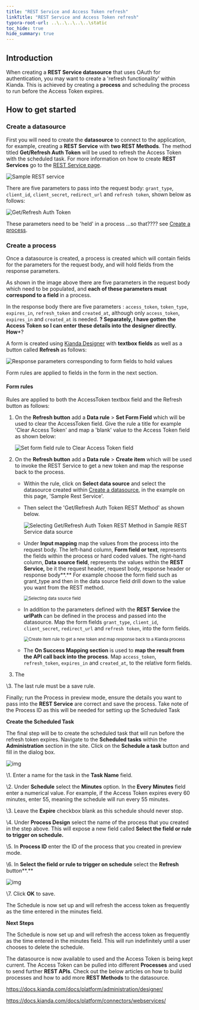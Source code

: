 ```yaml
---
title: "REST Service and Access Token refresh"
linkTitle: "REST Service and Access Token refresh"
typora-root-url: ..\..\..\..\..\static
toc_hide: true
hide_summary: true
---
```


## Introduction

When creating a **REST Service datasource** that uses OAuth for authentication, you may want to create a 'refresh functionality' within Kianda. This is achieved by creating a **process** and scheduling the process to run before the Access Token expires.

## How to get started

### Create a datasource

First you will need to create the **datasource** to connect to the application, for example, creating a **REST Service** with **two REST Methods**. The method titled **Get/Refresh Auth Token** will be used to refresh the Access Token with the scheduled task. For more information on how to create **REST Services** go to the [REST Service page](docs/platform/connectors/rest/).

![Sample REST service](/images/sample-rest-service.gif)

There are five parameters to pass into the request body: `grant_type`, `client_id`, `client_secret`, `redirect_url` and `refresh token`, shown below as follows:

![Get/Refresh Auth Token](/images/refresh-token-body.jpg)

These parameters need to be 'held' in a process ...so that???? see [Create a process](#create-a-process).

### Create a process

Once a datasource is created, a process is created which will contain fields for the parameters for the request body, and will hold fields from the response parameters.  

As shown in the image above there are five parameters in the request body which need to be populated, and **each of these parameters must correspond to a field** in a process. 

In the response body there are five parameters : `access_token`, `token_type`, `expires_in`, `refresh_token` and `created_at`, although only `access_token`, `expires_in` and `created_at` is needed. ********? Separately, I have gotten the Access Token so I can enter these details into the designer directly. How*********?

A form is created using [Kianda Designer](docs/platform/application-designer/designer/) with **textbox fields** as well as a button called **Refresh** as follows:

![Response parameters corresponding to form fields to hold values](/images/parameters-as-fields.jpg)

Form rules are applied to fields in the form in the next section.

#### Form rules ####

Rules are applied to both the AccessToken textbox field and the Refresh button as follows:

1. On the **Refresh button** add a **Data rule** > **Set Form Field** which will be used to clear the AccessToken field. Give the rule a title for example 'Clear Access Token' and map a 'blank' value to the Access Token field as shown below:

   ![Set form field rule to Clear Access Token field](/images/clear-access-token.jpg)

2. On the **Refresh button** add a **Data rule** > **Create item** which will be used to invoke the REST Service to get a new token and map the response back to the process. 

   - Within the rule, click on **Select data source** and select the datasource created within [Create a datasource](#create-a-datasource), in the example on this page, 'Sample Rest Service'.

   - Then select the 'Get/Refresh Auth Token REST Method' as shown below.

     ![Selecting Get/Refresh Auth Token REST Method in Sample REST Service data source](/images/select-rest-method.jpg)

   - Under **Input mapping** map the values from the process into the request body. The left-hand column, **Form field or text**, represents the fields within the process or hard coded values. The right-hand column, **Data source field**, represents the values within the **REST Service,** be it the request header, request body, response header or response body**.** For example choose the form field such as grant_type and then in the data source field drill down to the value you want from the REST method. 

     <img src="/images/select-data-source-field.jpg" alt="Selecting data source field" style="zoom:80%;" />

   - In addition to the parameters defined with the **REST Service** the **urlPath** can be defined in the process and passed into the datasource. Map the form fields `grant_type`, `client_id`, `client_secret`, `redirect_url` and `refresh token`, into the form fields. 

     <img src="/images/get-new-token.jpg" alt="Create item rule to get a new token and map response back to a Kianda process" style="zoom:80%;" />

   - The **On Success Mapping section** is used to **map the result from the API call back into the process**. Map `access_token`, `refresh_token`, `expires_in` and `created_at`, to the relative form fields. 

3. The 

\3.   The last rule must be a save rule.

Finally; run the Process in preview mode, ensure the details you want to pass into the **REST Service** are correct and save the process. Take note of the Process ID as this will be needed for setting up the Scheduled Task

 

**Create the Scheduled Task**

The final step will be to create the scheduled task that will run before the refresh token expires. Navigate to the **Scheduled tasks** within the **Administration** section in the site. Click on the **Schedule a task** button and fill in the dialog box.

![img](file:///C:/Users/CAITRI~1/AppData/Local/Temp/msohtmlclip1/01/clip_image015.jpg)

\1.   Enter a name for the task in the **Task Name** field.

\2.   Under **Schedule** select the **Minutes** option. In the **Every** **Minutes** field enter a numerical value. For example, if the Access Token expires every 60 minutes, enter 55, meaning the schedule will run every 55 minutes.

\3.   Leave the **Expire** checkbox blank as this schedule should never stop.

\4.   Under **Process Design** select the name of the process that you created in the step above. This will expose a new field called **Select the field or rule to trigger on schedule.**

\5.   In **Process ID** enter the ID of the process that you created in preview mode. 

\6.   In **Select the field or rule to trigger on schedule** select the **Refresh** button**.**

![img](file:///C:/Users/CAITRI~1/AppData/Local/Temp/msohtmlclip1/01/clip_image017.jpg)

\7.   Click **OK** to save.

The Schedule is now set up and will refresh the access token as frequently as the time entered in the minutes field.

 

**Next Steps**

The Schedule is now set up and will refresh the access token as frequently as the time entered in the minutes field. This will run indefinitely until a user chooses to delete the schedule.

The datasource is now available to used and the Access Token is being kept current. The Access Token can be pulled into different **Processes** and used to send further **REST APIs**. Check out the below articles on how to build processes and how to add more **REST Methods** to the datasource.

https://docs.kianda.com/docs/platform/administration/designer/

https://docs.kianda.com/docs/platform/connectors/webservices/

 

